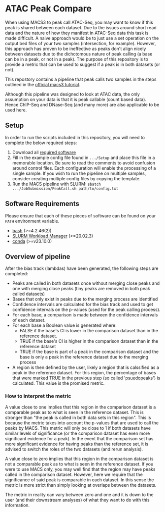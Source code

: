 # ATAC Peak Compare

When using MACS3 to peak call ATAC-Seq, you may want to know if this peak is
shared between each dataset. Due to the issues around short read data and the
nature of how they manifest in ATAC-Seq data this task is made difficult. A
naive approach would be to just use a set operation on the output bed files
of your two samples (intersection, for example). However, this approach has
proven to be ineffective as peaks don't align nicely between datasets due to
the dichotomous nature of peak calling (a base can be in a peak, or not in a
peak). The purpose of this repository is to provide a metric that can be used
to suggest if a peak is in both datasets (or not).

This repostory contains a pipeline that peak calls two samples in the steps
outlined in the 
[official macs3 tutorial](https://macs3-project.github.io/MACS/docs/Advanced_Step-by-step_Peak_Calling.html).

Although this pipeline was designed to look at ATAC data, the only assumption
on your data is that it is peak callable (count based data). Hence ChIP-Seq
and DNase-Seq (and many more) are also applicable to be used here.

## Setup

In order to run the scripts included in this repository, you will need
to complete the below required steps:

1) Download all [required software](#software-requirements)
2) Fill in the example config file found in `.../Setup` and place this file
in a memorable location. Be sure to read the comments to avoid confusion around
control files. Each configuration will enable the processing of a single sample.
If you wish to run the pipeline on multiple samples, consider creating multiple
config files by copying the template.
3) Run the MACS pipeline with SLURM: 
`sbatch .../JobSubmission/PeakCall.sh path/to/config.txt`

## Software Requirements

Please ensure that each of these pieces of software can be found on your
`PATH` environment variable.

- [bash](https://www.gnu.org/software/bash/) (>=4.2.46(2))
- [SLURM Workload Manager](https://slurm.schedmd.com/overview.html) (>=20.02.3)
- [conda](https://docs.conda.io/projects/conda/en/latest/user-guide/install/index.html) (>=v23.10.0)

## Overview of pipeline

After the bias track (lambdas) have been generated, the following steps are
completed:

- Peaks are called in both datasets once without merging close peaks and one
with merging close peaks (tiny peaks are removed in both peak called datasets)
- Bases that only exist in peaks due to the merging process are identified
- Confidence intervals are calculated for the bias track and used to get 
confidence intervals on the p-values (used for the peak calling process).
- For each base, a comparison is made between the confidence intervals of each
dataset.
- For each base a Boolean value is generated where:
  - FALSE if the base's CI is lower in the comparison dataset than in the
  reference dataset.
  - TRUE if the base's CI is higher in the comparison dataset than in the
  reference dataset 
  - TRUE if the base is part of a peak in the comparison dataset and the base
  is only a peak in the reference dataset due to the merging process
- A region is then defined by the user, likely a region that is calssified as a
peak in the reference dataset. For this region, the percentage of bases that
were marked TRUE in the previous step (so called 'psuedopeaks') is calculated.
This value is the promised metric.

### How to interpret the metric

A value close to one implies that this region in the comparison dataset is a
comparable peak as to what is seen in the reference dataset. This is stronger
than "the peak is called in both data sets in this region". This is because the
metric takes into account the p-values that are used to call the peaks by MACS.
This metric will only be close to 1 if both datasets have similar levels of
significance (or the comparison dataset has even more significant evidence for
a peak). In the event that the comparison set has more significant evidence for
having peaks than the reference set, it is advised to switch the roles of the
two datasets (and rerun analysis).

A value close to zero implies that this region in the comparison dataset is not
a comparable peak as to what is seen in the reference dataset. If you were to
use MACS only, you may well find that the region may have peaks called in the
comparison dataset. However, here we require that the significance of said peak
is comparable in each dataset. In this sense the metric is more strict than
simply looking at overlaps between the datasets.

The metric in reality can vary between zero and one and it is down to the user
(and their downstream analyses) of what they want to do with this information.
